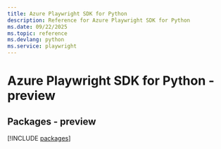 ```yaml
---
title: Azure Playwright SDK for Python
description: Reference for Azure Playwright SDK for Python
ms.date: 09/22/2025
ms.topic: reference
ms.devlang: python
ms.service: playwright
---
```

# Azure Playwright SDK for Python - preview
## Packages - preview
[!INCLUDE [packages](playwright-index.md)]